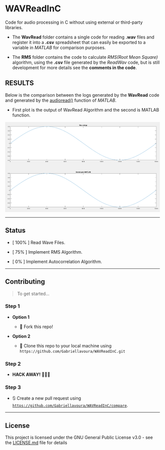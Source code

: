 # WAVReadInC

Code for audio processing in C without using external or third-party libraries.

* The **WavRead** folder contains a single code for reading **.wav** files and register it into a **.csv** spreadsheet that can easily be exported to a variable in *MATLAB* for comparison purposes.

* The **RMS** folder contains the code to calculate *RMS(Root Mean Square)* algorithm, using the **.csv** file generated by the *ReadWav* code, but is still development for more details see the **comments in the code**.
## RESULTS

Below is the comparison between the logs generated by the **WavRead** code and generated by the [audioread()] function of *MATLAB*.

* First plot is the output of WavRead Algorithm and the second is MATLAB function.

![Comparasion between ReadWav and Matlab results.][logo]


---


## Status

* [ 100% ] Read Wave Files.

* [ 75%  ] Implement RMS Algorithm.

* [ 0%   ] Implement Autocorrelation Algorithm.


---

## Contributing

> To get started...

### Step 1

- **Option 1**
    - 🍴 Fork this repo!

- **Option 2**
    - 👯 Clone this repo to your local machine using `https://github.com/Gabriellavoura/WAVReadInC.git`

### Step 2

- **HACK AWAY!** 🔨🔨🔨

### Step 3

- 🔃 Create a new pull request using <a href="https://github.com/Gabriellavoura/WAVReadInC/compare" target="_blank">`https://github.com/Gabriellavoura/WAVReadInC/compare`</a>.

---

## License

This project is licensed under the GNU General Public License v3.0 - see the [LICENSE.md](LICENSE) file for details



















[logo]:https://github.com/Gabriellavoura/WAVReadInC/blob/master/Comparasion.png

[audioread()]:https://www.mathworks.com/help/matlab/ref/audioread.html
